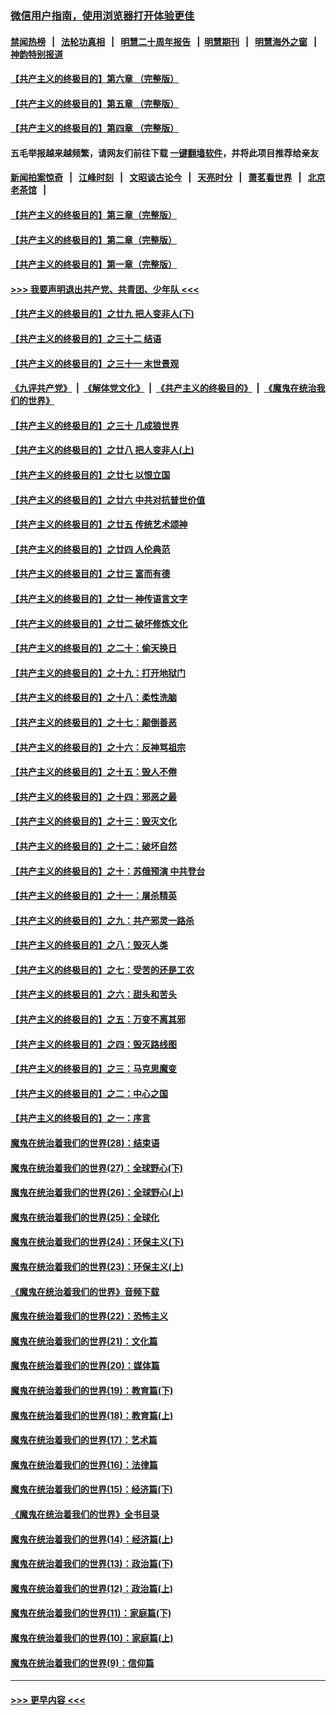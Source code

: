 ### [微信用户指南，使用浏览器打开体验更佳](https://github.com/gfw-breaker/banned-news1/blob/master/indexes/wechat-guide.md?t=0)
#### [禁闻热榜](热点新闻.md?t=0)  &nbsp;&nbsp;|&nbsp;&nbsp; [法轮功真相](https://github.com/gfw-breaker/truth/blob/master/README.md?t=0) &nbsp;&nbsp;|&nbsp;&nbsp; [明慧二十周年报告](https://github.com/gfw-breaker/mh-reports/blob/master/README.md?t=0) &nbsp;&nbsp;|&nbsp;&nbsp;[明慧期刊](https://github.com/gfw-breaker/mh-qikan) &nbsp;&nbsp;|&nbsp;&nbsp; [明慧海外之窗](https://github.com/gfw-breaker/mh-news/blob/master/README.md?t=0) &nbsp;&nbsp;|&nbsp;&nbsp; [神韵特别报道](https://github.com/gfw-breaker/mh-news/blob/master/shenyun.md?t=0)
#### [【共产主义的终极目的】第六章 （完整版）](../pages/nsc422/n11428913.md?t=02151311) 
#### [【共产主义的终极目的】第五章 （完整版）](../pages/nsc422/n11428912.md?t=02151311) 
#### [【共产主义的终极目的】第四章 （完整版）](../pages/nsc422/n11428907.md?t=02151311) 
#### 五毛举报越来越频繁，请网友们前往下载 [一键翻墙软件](https://github.com/gfw-breaker/ssr-accounts)，并将此项目推荐给亲友
#### [新闻拍案惊奇](https://github.com/gfw-breaker/banned-news1/blob/master/pages/link4.md) &nbsp;&nbsp;|&nbsp;&nbsp; [江峰时刻](https://github.com/gfw-breaker/banned-news1/blob/master/pages/link4.md) &nbsp;&nbsp;|&nbsp;&nbsp; [文昭谈古论今](https://github.com/gfw-breaker/banned-news1/blob/master/pages/link4.md) &nbsp;&nbsp;|&nbsp;&nbsp; [天亮时分](https://github.com/gfw-breaker/banned-news1/blob/master/pages/link4.md) &nbsp;&nbsp;|&nbsp;&nbsp; [萧茗看世界](https://github.com/gfw-breaker/banned-news1/blob/master/pages/link4.md) &nbsp;&nbsp;|&nbsp;&nbsp; [北京老茶馆](https://github.com/gfw-breaker/banned-news1/blob/master/pages/link4.md) &nbsp;&nbsp;|&nbsp;&nbsp; 
#### [【共产主义的终极目的】第三章（完整版）](../pages/nsc422/n11428848.md?t=02151311) 
#### [【共产主义的终极目的】第二章（完整版）](../pages/nsc422/n11428831.md?t=02151311) 
#### [【共产主义的终极目的】第一章（完整版）](../pages/nsc422/n11417651.md?t=02151311) 
#### [>>> 我要声明退出共产党、共青团、少年队 <<<](https://github.com/begood0513/goodnews/blob/master/quit/letter.md) 
#### [【共产主义的终极目的】之廿九 把人变非人(下)](../pages/nsc422/n11344140.md?t=02151311) 
#### [【共产主义的终极目的】之三十二 结语](../pages/nsc422/n11360535.md?t=02151311) 
#### [【共产主义的终极目的】之三十一 末世景观](../pages/nsc422/n11351129.md?t=02151311) 
#### [《九评共产党》](https://github.com/begood0513/9ping.md/blob/master/README.md) &nbsp;|&nbsp; [《解体党文化》](../../../../jtdwh.md/blob/master/README.md)  &nbsp;|&nbsp; [《共产主义的终极目的》](../../../../gczydzjmd.md/blob/master/README.md) &nbsp;|&nbsp; [《魔鬼在统治我们的世界》](../../../../mgztzwmdsj.md/blob/master/README.md) 
#### [【共产主义的终极目的】之三十 几成狼世界](../pages/nsc422/n11348280.md?t=02151311) 
#### [【共产主义的终极目的】之廿八 把人变非人(上)](../pages/nsc422/n11340492.md?t=02151311) 
#### [【共产主义的终极目的】之廿七 以恨立国](../pages/nsc422/n11336944.md?t=02151311) 
#### [【共产主义的终极目的】之廿六 中共对抗普世价值](../pages/nsc422/n11324785.md?t=02151311) 
#### [【共产主义的终极目的】之廿五 传统艺术颂神](../pages/nsc422/n11296396.md?t=02151311) 
#### [【共产主义的终极目的】之廿四 人伦典范](../pages/nsc422/n11296397.md?t=02151311) 
#### [【共产主义的终极目的】之廿三 富而有德](../pages/nsc422/n11283598.md?t=02151311) 
#### [【共产主义的终极目的】之廿一 神传语言文字](../pages/nsc422/n11263265.md?t=02151311) 
#### [【共产主义的终极目的】之廿二 破坏修炼文化](../pages/nsc422/n11245728.md?t=02151311) 
#### [【共产主义的终极目的】之二十：偷天换日](../pages/nsc422/n11238846.md?t=02151311) 
#### [【共产主义的终极目的】之十九：打开地狱门](../pages/nsc422/n11206376.md?t=02151311) 
#### [【共产主义的终极目的】之十八：柔性洗脑](../pages/nsc422/n11199994.md?t=02151311) 
#### [【共产主义的终极目的】之十七：颠倒善恶](../pages/nsc422/n11179782.md?t=02151311) 
#### [【共产主义的终极目的】之十六：反神骂祖宗](../pages/nsc422/n11166798.md?t=02151311) 
#### [【共产主义的终极目的】之十五：毁人不倦](../pages/nsc422/n11166792.md?t=02151311) 
#### [【共产主义的终极目的】之十四：邪恶之最](../pages/nsc422/n11150249.md?t=02151311) 
#### [【共产主义的终极目的】之十三：毁灭文化](../pages/nsc422/n11135227.md?t=02151311) 
#### [【共产主义的终极目的】之十二：破坏自然](../pages/nsc422/n11135214.md?t=02151311) 
#### [【共产主义的终极目的】之十：苏俄预演 中共登台](../pages/nsc422/n11118424.md?t=02151311) 
#### [【共产主义的终极目的】之十一：屠杀精英](../pages/nsc422/n11118442.md?t=02151311) 
#### [【共产主义的终极目的】之九：共产邪灵一路杀](../pages/nsc422/n11114139.md?t=02151311) 
#### [【共产主义的终极目的】之八：毁灭人类](../pages/nsc422/n11108503.md?t=02151311) 
#### [【共产主义的终极目的】之七：受苦的还是工农](../pages/nsc422/n11101809.md?t=02151311) 
#### [【共产主义的终极目的】之六：甜头和苦头](../pages/nsc422/n11096971.md?t=02151311) 
#### [【共产主义的终极目的】之五：万变不离其邪](../pages/nsc422/n11091285.md?t=02151311) 
#### [【共产主义的终极目的】之四：毁灭路线图](../pages/nsc422/n11086284.md?t=02151311) 
#### [【共产主义的终极目的】之三：马克思魔变](../pages/nsc422/n11061941.md?t=02151311) 
#### [【共产主义的终极目的】之二：中心之国](../pages/nsc422/n11047728.md?t=02151311) 
#### [【共产主义的终极目的】之一：序言](../pages/nsc422/n11086077.md?t=02151311) 
#### [魔鬼在统治着我们的世界(28)：结束语](../pages/nsc422/n10936246.md?t=02151311) 
#### [魔鬼在统治着我们的世界(27)：全球野心(下)](../pages/nsc422/n10928319.md?t=02151311) 
#### [魔鬼在统治着我们的世界(26)：全球野心(上)](../pages/nsc422/n10900318.md?t=02151311) 
#### [魔鬼在统治着我们的世界(25)：全球化](../pages/nsc422/n10788205.md?t=02151311) 
#### [魔鬼在统治着我们的世界(24)：环保主义(下)](../pages/nsc422/n10695307.md?t=02151311) 
#### [魔鬼在统治着我们的世界(23)：环保主义(上)](../pages/nsc422/n10688613.md?t=02151311) 
#### [《魔鬼在统治着我们的世界》音频下载](../pages/nsc422/n10635553.md?t=02151311) 
#### [魔鬼在统治着我们的世界(22)：恐怖主义](../pages/nsc422/n10614727.md?t=02151311) 
#### [魔鬼在统治着我们的世界(21)：文化篇](../pages/nsc422/n10597706.md?t=02151311) 
#### [魔鬼在统治着我们的世界(20)：媒体篇](../pages/nsc422/n10586579.md?t=02151311) 
#### [魔鬼在统治着我们的世界(19)：教育篇(下)](../pages/nsc422/n10564808.md?t=02151311) 
#### [魔鬼在统治着我们的世界(18)：教育篇(上)](../pages/nsc422/n10526970.md?t=02151311) 
#### [魔鬼在统治着我们的世界(17)：艺术篇](../pages/nsc422/n10499093.md?t=02151311) 
#### [魔鬼在统治着我们的世界(16)：法律篇](../pages/nsc422/n10485969.md?t=02151311) 
#### [魔鬼在统治着我们的世界(15)：经济篇(下)](../pages/nsc422/n10469975.md?t=02151311) 
#### [《魔鬼在统治着我们的世界》全书目录](../pages/nsc422/n10464261.md?t=02151311) 
#### [魔鬼在统治着我们的世界(14)：经济篇(上)](../pages/nsc422/n10457370.md?t=02151311) 
#### [魔鬼在统治着我们的世界(13)：政治篇(下)](../pages/nsc422/n10448270.md?t=02151311) 
#### [魔鬼在统治着我们的世界(12)：政治篇(上)](../pages/nsc422/n10444576.md?t=02151311) 
#### [魔鬼在统治着我们的世界(11)：家庭篇(下)](../pages/nsc422/n10440961.md?t=02151311) 
#### [魔鬼在统治着我们的世界(10)：家庭篇(上)](../pages/nsc422/n10435448.md?t=02151311) 
#### [魔鬼在统治着我们的世界(9)：信仰篇](../pages/nsc422/n10432159.md?t=02151311) 

----
#### [ >>> 更早内容 <<< ](../indexes/nsc422-earlier.md)
